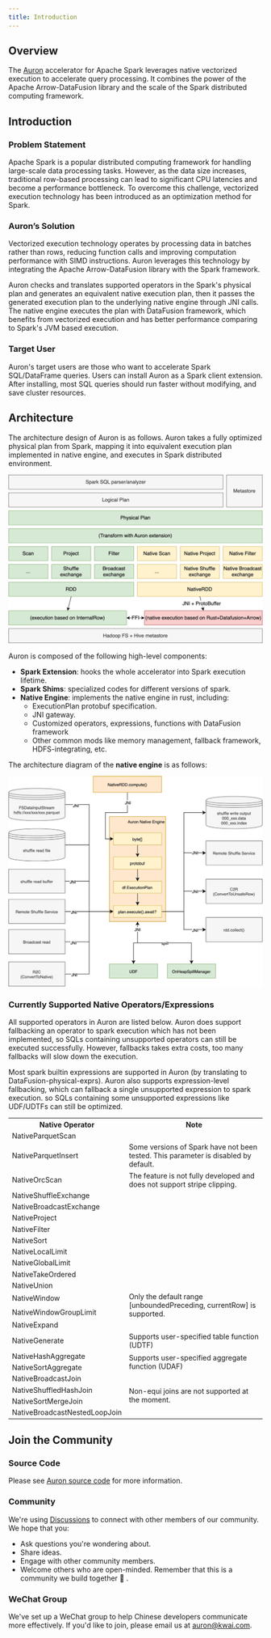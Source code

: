 ```yaml
---
title: Introduction
---
```


## Overview
The [Auron](https://github.com/apache/auron) accelerator for Apache Spark leverages native vectorized execution to accelerate query processing. It combines the power of the Apache Arrow-DataFusion library and the scale of the Spark distributed computing framework.


## Introduction

### Problem Statement
Apache Spark is a popular distributed computing framework for handling large-scale data processing tasks. However, as the data size increases, traditional row-based processing can lead to significant CPU latencies and become a performance bottleneck. To overcome this challenge, vectorized execution technology has been introduced as an optimization method for Spark. 

### Auron’s Solution
Vectorized execution technology operates by processing data in batches rather than rows, reducing function calls and improving computation performance with SIMD instructions. Auron leverages this technology by integrating the Apache Arrow-DataFusion library with the Spark framework.

Auron checks and translates supported operators in the Spark's physical plan and generates an equivalent native execution plan, then it passes the generated execution plan to the underlying native engine through JNI calls. The native engine executes the plan with DataFusion framework, which benefits from vectorized execution and has better performance comparing to Spark's JVM based execution.

### Target User
Auron's target users are those who want to accelerate Spark SQL/DataFrame queries. Users can install Auron as a Spark client extension. After installing, most SQL queries should run faster without modifying, and save cluster resources.

## Architecture
The architecture design of Auron is as follows.
Auron takes a fully optimized physical plan from Spark, mapping it into equivalent execution plan implemented in native engine, and executes in Spark distributed environment.

![Spark+Auron architecture](./img/auron_architecture.webp)

Auron is composed of the following high-level components:

- **Spark Extension**: hooks the whole accelerator into Spark execution lifetime.
- **Spark Shims**: specialized codes for different versions of spark.
- **Native Engine**: implements the native engine in rust, including:
  - ExecutionPlan protobuf specification.
  - JNI gateway.
  - Customized operators, expressions, functions with DataFusion framework
  - Other common mods like memory management, fallback framework, HDFS-integrating, etc.

The architecture diagram of the **native engine** is as follows:

![Auron Native Engine](./img/auron_native_engine.webp)

### Currently Supported Native Operators/Expressions

All supported operators in Auron are listed below. Auron does support fallbacking an operator to spark execution which has not been implemented, so SQLs containing unsupported operators can still be executed successfully. However, fallbacks takes extra costs, too many fallbacks will slow down the execution.

Most spark builtin expressions are supported in Auron (by translating to DataFusion-physical-exprs). Auron also supports expression-level fallbacking, which can fallback a single unsupported expression to spark execution. so SQLs containing some unsupported expressions like UDF/UDTFs can still be optimized.

<table class="my-table3">
  <tbody>
  <tr>
    <th>Native Operator</th>
    <th>Note</th>
  </tr>
  <tr>
    <td>NativeParquetScan</td>
    <td></td>
  </tr>
  <tr>
    <td>NativeParquetInsert</td>
    <td>Some versions of Spark have not been tested. This parameter is disabled by default.</td>
  </tr>
  <tr>
    <td>NativeOrcScan</td>
    <td>The feature is not fully developed and does not support stripe clipping.</td>
  </tr>
  <tr>
    <td>NativeShuffleExchange</td>
    <td></td>
  </tr>
  <tr>
    <td>NativeBroadcastExchange</td>
    <td></td>
  </tr>
  <tr>
    <td>NativeProject</td>
    <td></td>
  </tr>
  <tr>
    <td>NativeFilter</td>
    <td></td>
  </tr>
  <tr>
    <td>NativeSort</td>
    <td></td>
  </tr>
  <tr>
    <td>NativeLocalLimit</td>
    <td></td>
  </tr>
   <tr>
    <td>NativeGlobalLimit</td>
    <td></td>
  </tr>
  <tr>
    <td>NativeTakeOrdered</td>
    <td></td>
  </tr>
  <tr>
    <td>NativeUnion</td>
    <td></td>
  </tr>
  <tr>
    <td>NativeWindow</td>
    <td rowspan="2">Only the default range [unboundedPreceding, currentRow] is supported.</td>
  </tr>
  <tr>
    <td>NativeWindowGroupLimit</td>
  </tr>
  <tr>
    <td>NativeExpand</td>
    <td></td>
  </tr>
  <tr>
    <td>NativeGenerate</td>
    <td>Supports user-specified table function (UDTF)</td>
  </tr>
  <tr>
    <td>NativeHashAggregate</td>
    <td rowspan="2">Supports user-specified aggregate function (UDAF)</td>
  </tr>
  <tr>
    <td>NativeSortAggregate</td>
  </tr>
  <tr>
    <td>NativeBroadcastJoin</td>
    <td rowspan="4">Non-equi joins are not supported at the moment.</td> 
  </tr>
  <tr>
    <td>NativeShuffledHashJoin</td>
  </tr>
  <tr>
    <td>NativeSortMergeJoin</td>
  </tr>
  <tr>
    <td>NativeBroadcastNestedLoopJoin</td>
  </tr>
  </tbody>
</table>

## Join the Community

### Source Code
Please see [Auron source code](https://github.com/apache/auron) for more information.

### Community
We're using [Discussions](https://github.com/apache/auron/discussions) to connect with other members of our community. We hope that you:

- Ask questions you're wondering about.
- Share ideas.
- Engage with other community members.
- Welcome others who are open-minded. Remember that this is a community we build together 💪 .
  
### WeChat Group
We've set up a WeChat group to help Chinese developers communicate more effectively. If you'd like to join, please email us at auron@kwai.com.
